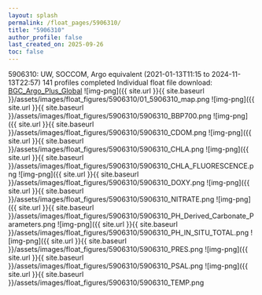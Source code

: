 ```yaml
---
layout: splash
permalink: /float_pages/5906310/
title: "5906310"
author_profile: false
last_created_on: 2025-09-26
toc: false
---
```

 
5906310: UW, SOCCOM, Argo equivalent (2021-01-13T11:15 to 2024-11-13T22:57)
141 profiles completed
Individual float file download: [BGC_Argo_Plus_Global](https://ftp.soest.hawaii.edu/bgc_argo_plus/Individual_Floats/outliers_removed/5906310_Sprof_processed.nc)
![img-png]({{ site.url }}{{ site.baseurl }}/assets/images/float_figures/5906310/01_5906310_map.png
![img-png]({{ site.url }}{{ site.baseurl }}/assets/images/float_figures/5906310/5906310_BBP700.png
![img-png]({{ site.url }}{{ site.baseurl }}/assets/images/float_figures/5906310/5906310_CDOM.png
![img-png]({{ site.url }}{{ site.baseurl }}/assets/images/float_figures/5906310/5906310_CHLA.png
![img-png]({{ site.url }}{{ site.baseurl }}/assets/images/float_figures/5906310/5906310_CHLA_FLUORESCENCE.png
![img-png]({{ site.url }}{{ site.baseurl }}/assets/images/float_figures/5906310/5906310_DOXY.png
![img-png]({{ site.url }}{{ site.baseurl }}/assets/images/float_figures/5906310/5906310_NITRATE.png
![img-png]({{ site.url }}{{ site.baseurl }}/assets/images/float_figures/5906310/5906310_PH_Derived_Carbonate_Parameters.png
![img-png]({{ site.url }}{{ site.baseurl }}/assets/images/float_figures/5906310/5906310_PH_IN_SITU_TOTAL.png
![img-png]({{ site.url }}{{ site.baseurl }}/assets/images/float_figures/5906310/5906310_PRES.png
![img-png]({{ site.url }}{{ site.baseurl }}/assets/images/float_figures/5906310/5906310_PSAL.png
![img-png]({{ site.url }}{{ site.baseurl }}/assets/images/float_figures/5906310/5906310_TEMP.png
